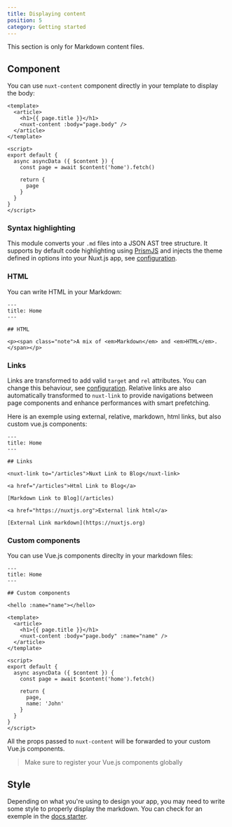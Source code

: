 ```yaml
---
title: Displaying content
position: 5
category: Getting started
---
```


This section is only for Markdown content files.

## Component

You can use `nuxt-content` component directly in your template to display the body:

```vue
<template>
  <article>
    <h1>{{ page.title }}</h1>
    <nuxt-content :body="page.body" />
  </article>
</template>

<script>
export default {
  async asyncData ({ $content }) {
    const page = await $content('home').fetch()

    return {
      page
    }
  }
}
</script>
```

### Syntax highlighting

This module converts your `.md` files into a JSON AST tree structure. It supports by default code highlighting using [PrismJS](https://prismjs.com) and injects the theme defined in options into your Nuxt.js app, see [configuration](/configuration#markdownprismtheme).

### HTML

You can write HTML in your Markdown:

```md[home.md]
---
title: Home
---

## HTML

<p><span class="note">A mix of <em>Markdown</em> and <em>HTML</em>.</span></p>
```

### Links

Links are transformed to add valid `target` and `rel` attributes. You can change this behaviour, see [configuration](/configuration#markdownexternallinks). Relative links are also automatically transformed to `nuxt-link` to provide navigations between page components and enhance performances with smart prefetching.

Here is an exemple using external, relative, markdown, html links, but also custom vue.js components:

```md[home.md]
---
title: Home
---

## Links

<nuxt-link to="/articles">Nuxt Link to Blog</nuxt-link>

<a href="/articles">Html Link to Blog</a>

[Markdown Link to Blog](/articles)

<a href="https://nuxtjs.org">External link html</a>

[External Link markdown](https://nuxtjs.org)
```

### Custom components

You can use Vue.js components direclty in your markdown files:

```md[home.md]
---
title: Home
---

## Custom components

<hello :name="name"></hello>
```

```vue[home.vue]
<template>
  <article>
    <h1>{{ page.title }}</h1>
    <nuxt-content :body="page.body" :name="name" />
  </article>
</template>

<script>
export default {
  async asyncData ({ $content }) {
    const page = await $content('home').fetch()

    return {
      page,
      name: 'John'
    }
  }
}
</script>
```

All the props passed to `nuxt-content` will be forwarded to your custom Vue.js components.

> Make sure to register your Vue.js components globally

## Style

Depending on what you're using to design your app, you may need to write some style to properly display the markdown. You can check for an exemple in the [docs starter](https://github.com/nuxt-company/content-module/blob/master/starters/docs/pages/index/_slug.vue#L107).